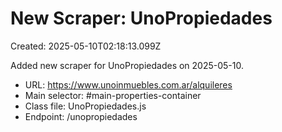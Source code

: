 # New Scraper: UnoPropiedades

Created: 2025-05-10T02:18:13.099Z

Added new scraper for UnoPropiedades on 2025-05-10.

- URL: https://www.unoinmuebles.com.ar/alquileres
- Main selector: #main-properties-container
- Class file: UnoPropiedades.js
- Endpoint: /unopropiedades